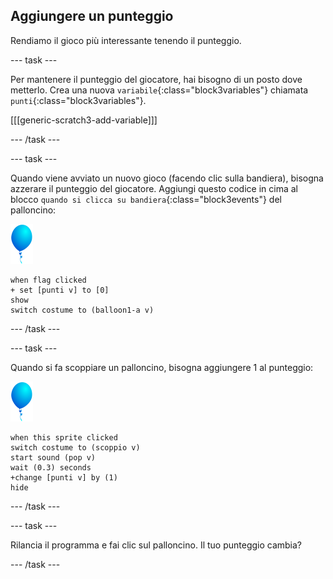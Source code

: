 ## Aggiungere un punteggio

Rendiamo il gioco più interessante tenendo il punteggio.

--- task ---

Per mantenere il punteggio del giocatore, hai bisogno di un posto dove metterlo. Crea una nuova `variabile`{:class="block3variables"} chiamata `punti`{:class="block3variables"}.

[[[generic-scratch3-add-variable]]]

--- /task ---

--- task ---

Quando viene avviato un nuovo gioco (facendo clic sulla bandiera), bisogna azzerare il punteggio del giocatore. Aggiungi questo codice in cima al blocco `quando si clicca su bandiera`{:class="block3events"} del palloncino:

![sprite palloncino](images/balloon-sprite.png)

```blocks3
when flag clicked
+ set [punti v] to [0]
show
switch costume to (balloon1-a v)
```

--- /task ---

--- task ---

Quando si fa scoppiare un palloncino, bisogna aggiungere 1 al punteggio:

![sprite palloncino](images/balloon-sprite.png)

```blocks3
when this sprite clicked
switch costume to (scoppio v)
start sound (pop v)
wait (0.3) seconds
+change [punti v] by (1)
hide
```

--- /task ---

--- task ---

Rilancia il programma e fai clic sul palloncino. Il tuo punteggio cambia?

--- /task ---

